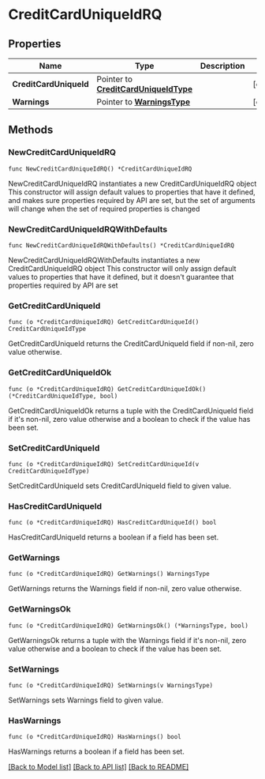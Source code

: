 # CreditCardUniqueIdRQ

## Properties

Name | Type | Description | Notes
------------ | ------------- | ------------- | -------------
**CreditCardUniqueId** | Pointer to [**CreditCardUniqueIdType**](CreditCardUniqueIdType.md) |  | [optional] 
**Warnings** | Pointer to [**WarningsType**](WarningsType.md) |  | [optional] 

## Methods

### NewCreditCardUniqueIdRQ

`func NewCreditCardUniqueIdRQ() *CreditCardUniqueIdRQ`

NewCreditCardUniqueIdRQ instantiates a new CreditCardUniqueIdRQ object
This constructor will assign default values to properties that have it defined,
and makes sure properties required by API are set, but the set of arguments
will change when the set of required properties is changed

### NewCreditCardUniqueIdRQWithDefaults

`func NewCreditCardUniqueIdRQWithDefaults() *CreditCardUniqueIdRQ`

NewCreditCardUniqueIdRQWithDefaults instantiates a new CreditCardUniqueIdRQ object
This constructor will only assign default values to properties that have it defined,
but it doesn't guarantee that properties required by API are set

### GetCreditCardUniqueId

`func (o *CreditCardUniqueIdRQ) GetCreditCardUniqueId() CreditCardUniqueIdType`

GetCreditCardUniqueId returns the CreditCardUniqueId field if non-nil, zero value otherwise.

### GetCreditCardUniqueIdOk

`func (o *CreditCardUniqueIdRQ) GetCreditCardUniqueIdOk() (*CreditCardUniqueIdType, bool)`

GetCreditCardUniqueIdOk returns a tuple with the CreditCardUniqueId field if it's non-nil, zero value otherwise
and a boolean to check if the value has been set.

### SetCreditCardUniqueId

`func (o *CreditCardUniqueIdRQ) SetCreditCardUniqueId(v CreditCardUniqueIdType)`

SetCreditCardUniqueId sets CreditCardUniqueId field to given value.

### HasCreditCardUniqueId

`func (o *CreditCardUniqueIdRQ) HasCreditCardUniqueId() bool`

HasCreditCardUniqueId returns a boolean if a field has been set.

### GetWarnings

`func (o *CreditCardUniqueIdRQ) GetWarnings() WarningsType`

GetWarnings returns the Warnings field if non-nil, zero value otherwise.

### GetWarningsOk

`func (o *CreditCardUniqueIdRQ) GetWarningsOk() (*WarningsType, bool)`

GetWarningsOk returns a tuple with the Warnings field if it's non-nil, zero value otherwise
and a boolean to check if the value has been set.

### SetWarnings

`func (o *CreditCardUniqueIdRQ) SetWarnings(v WarningsType)`

SetWarnings sets Warnings field to given value.

### HasWarnings

`func (o *CreditCardUniqueIdRQ) HasWarnings() bool`

HasWarnings returns a boolean if a field has been set.


[[Back to Model list]](../README.md#documentation-for-models) [[Back to API list]](../README.md#documentation-for-api-endpoints) [[Back to README]](../README.md)


